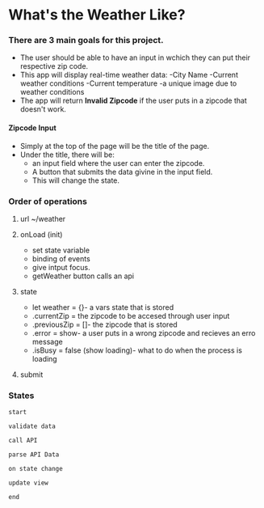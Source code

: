 # What's the Weather Like?

### There are 3 main goals for this project. 
* The user should be able to have an input in wchich they can put their respective zip code. 
* This app will display real-time weather data:
-City Name
-Current weather conditions
-Current temperature
-a unique image due to weather conditions
* The app will return **Invalid Zipcode** if the user puts in a zipcode that doesn't work. 



#### Zipcode Input
* Simply at the top of the page will be the title of the page.
* Under the title, there will be: 
    * an input field where the user can enter the zipcode.
    * A button that submits the data givine in the input field. 
    * This will change the state.

### Order of operations 
1. url ~/weather
2. onLoad (init)
    * set state variable
    * binding of events 
    * give intput focus.
    * getWeather button calls an api 

3. state
    * let weather = {}- a vars state that is stored
    * .currentZip = the zipcode to be accesed through user input
    * .previousZip = []- the zipcode that is stored 
    * .error = show- a user puts in a wrong zipcode and recieves an erro message
    * .isBusy = false (show loading)- what to do when the process is loading
4. submit




### States


`start`

`validate data`

`call API`

`parse API Data` 

`on state change`

`update view`

`end`

